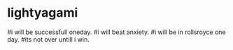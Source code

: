 # lightyagami
#i will be successfull oneday.
#i will beat anxiety.
#i will be in rollsroyce one day.
#its not over untill i win.
